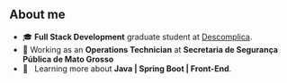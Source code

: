 <h2>About me</h2>

- 🎓 **Full Stack Development** graduate student at <a href="https://descomplica.com.br/">Descomplica</a>.
- 💼 Working as an **Operations Technician** at **Secretaria de Segurança Pública de Mato Grosso**
- 🌱 &nbsp; Learning more about **Java | Spring Boot | Front-End**.
